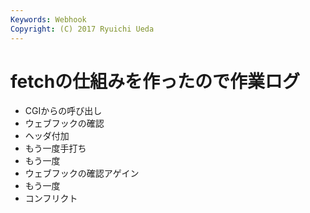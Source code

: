 ```yaml
---
Keywords: Webhook
Copyright: (C) 2017 Ryuichi Ueda
---
```


# fetchの仕組みを作ったので作業ログ

* CGIからの呼び出し
* ウェブフックの確認
* ヘッダ付加
* もう一度手打ち
* もう一度
* ウェブフックの確認アゲイン
* もう一度
* コンフリクト
